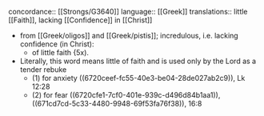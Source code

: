concordance:: [[Strongs/G3640]] 
language:: [[Greek]] 
translations:: little [[Faith]], lacking [[Confidence]] in [[Christ]]

- from [[Greek/oligos]] and [[Greek/pistis]]; incredulous, i.e. lacking confidence (in Christ):
	- of little faith {5x).
- Literally, this word means little of faith and is used only by the Lord as a tender rebuke
	- (1) for anxiety ((6720ceef-fc55-40e3-be04-28de027ab2c9)), Lk 12:28
	- (2) for fear ((6720cfe1-7cf0-401e-939c-d496d84b1aa1)), ((671cd7cd-5c33-4480-9948-69f53fa76f38)), 16:8